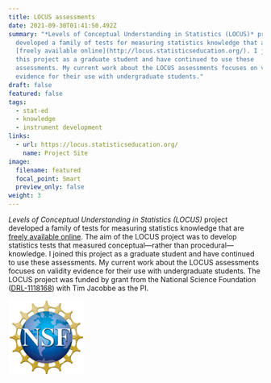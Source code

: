 ```yaml
---
title: LOCUS assessments
date: 2021-09-30T01:41:50.492Z
summary: "*Levels of Conceptual Understanding in Statistics (LOCUS)* project
  developed a family of tests for measuring statistics knowledge that are
  [freely available online](http://locus.statisticseducation.org/). I joined
  this project as a graduate student and have continued to use these
  assessments. My current work about the LOCUS assessments focuses on validity
  evidence for their use with undergraduate students."
draft: false
featured: false
tags:
  - stat-ed
  - knowledge
  - instrument development
links:
  - url: https://locus.statisticseducation.org/
    name: Project Site
image:
  filename: featured
  focal_point: Smart
  preview_only: false
weight: 3
---
```

*Levels of Conceptual Understanding in Statistics (LOCUS)* project developed a family of tests for measuring statistics knowledge that are [freely available online](http://locus.statisticseducation.org/). The aim of the LOCUS project was to develop statistics tests that measured conceptual—rather than procedural—knowledge. I joined this project as a graduate student and have continued to use these assessments. My current work about the LOCUS assessments focuses on validity evidence for their use with undergraduate students. The LOCUS project was funded by grant from the National Science Foundation ([DRL-1118168](https://www.nsf.gov/awardsearch/showAward?AWD_ID=1118168&HistoricalAwards=false)) with Tim Jacobbe as the PI.

<img src="nsf-logo.png" lightbox="false" alt="National Science Foundation logo">